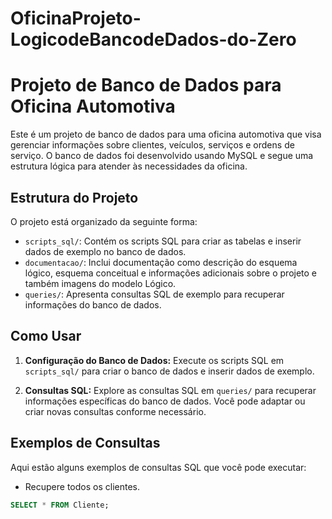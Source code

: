 # OficinaProjeto-LogicodeBancodeDados-do-Zero
# Projeto de Banco de Dados para Oficina Automotiva

Este é um projeto de banco de dados para uma oficina automotiva que visa gerenciar informações sobre clientes, veículos, serviços e ordens de serviço. O banco de dados foi desenvolvido usando MySQL e segue uma estrutura lógica para atender às necessidades da oficina.

## Estrutura do Projeto

O projeto está organizado da seguinte forma:

- `scripts_sql/`: Contém os scripts SQL para criar as tabelas e inserir dados de exemplo no banco de dados.
- `documentacao/`: Inclui documentação como descrição do esquema lógico, esquema conceitual e informações adicionais sobre o projeto e também imagens do modelo Lógico.
- `queries/`: Apresenta consultas SQL de exemplo para recuperar informações do banco de dados.


## Como Usar

1. **Configuração do Banco de Dados:** Execute os scripts SQL em `scripts_sql/` para criar o banco de dados e inserir dados de exemplo.

2. **Consultas SQL:** Explore as consultas SQL em `queries/` para recuperar informações específicas do banco de dados. Você pode adaptar ou criar novas consultas conforme necessário.



## Exemplos de Consultas

Aqui estão alguns exemplos de consultas SQL que você pode executar:

- Recupere todos os clientes.
```sql
SELECT * FROM Cliente;
